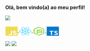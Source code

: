 ### Olá, bem vindo(a) ao meu perfil!
<div>
  <a href="https://github.com/tiagocsl">
<!--   //<img height="180em" src="https://github-readme-stats.vercel.app/api?username=tiagocsl&&hide=stars,prs,issues,contribs&hide_rank=true&hide_title=true&show_icons=true&theme=vue-dark&include_all_commits=true&count_private=true&title_color=8726bd"/> -->
  <img height="180em" src="https://github-readme-stats.vercel.app/api/top-langs/?username=tiagocsl&layout=compact&langs_count=5&theme=vue-dark&title_color=8726bd"/>
</div>
<div style="display: inline_block"><br>
  <img align="center" alt="Tigas-Js" height="30" width="40" src="https://raw.githubusercontent.com/devicons/devicon/master/icons/javascript/javascript-plain.svg">
  <img align="center" alt="Tigas-React" height="30" width="40" src="https://raw.githubusercontent.com/devicons/devicon/master/icons/react/react-original.svg"> 
  <img align="center" alt="Tigas-Node" height="30" width="40" src="https://raw.githubusercontent.com/devicons/devicon/master/icons/nodejs/nodejs-original.svg">
  <img align="center" alt="Tigas-Ts" height="30" width="40" src="https://raw.githubusercontent.com/devicons/devicon/master/icons/typescript/typescript-plain.svg">
<!--   <img align="center" alt="Tigas-Go" height="30" width="40" src="https://raw.githubusercontent.com/devicons/devicon/master/icons/go/go-original.svg"> -->
<!--   <img align="center" alt="Tigas-HTML" height="30" width="40" src="https://raw.githubusercontent.com/devicons/devicon/master/icons/html5/html5-original.svg">
  <img align="center" alt="Tigas-CSS" height="30" width="40" src="https://raw.githubusercontent.com/devicons/devicon/master/icons/css3/css3-original.svg">   -->
</div>
  <br>
<div> 
  <a href="https://www.linkedin.com/in/tiagocsl" target="_blank"><img src="https://img.shields.io/badge/-LinkedIn-%230077B5?style=for-the-badge&logo=linkedin&logoColor=white" target="_blank"></a> 
  <a href = "mailto:tiago.csouzalima@gmail.com"><img src="https://img.shields.io/badge/-Gmail-FF0000?style=for-the-badge&logo=gmail&logoColor=white" target="_blank"></a>
<!--   <a href="mailto:tiagocsl@outlook.com" target="_blank"><img src="https://img.shields.io/badge/-OutLook-%230077B5?style=for-the-badge&logo=outlook&logoColor=white" target="_blank"></a>  -->
  
<!--   ![Snake animation](https://github.com/tiagocsl/tiagocsl/blob/output/github-contribution-grid-snake.svg) -->
 
</div>
